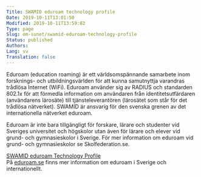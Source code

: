 ```yaml
---
Title: SWAMID eduroam technology profile
Date: 2019-10-11T13:01:50
Modified: 2019-10-11T13:59:02
Type: page
Slug: om-sunet/swamid-eduroam-technology-profile
Status: published
Authors: 
Lang: sv
Translation: false
---
```


Eduroam (education roaming) är ett världsomspännande samarbete inom forsknings- och utbildningsvärlden för att kunna samutnyttja varandras trådlösa Internet (WiFi). Eduroam använder sig av RADIUS och standarden 802.1x för att förmedla information om användaren från identitetsutfärdaren (användarens lärosäte) till tjänsteleverantören (lärosätet som står för det trådlösa nätverket). SWAMID är ansvarig för den svenska grenen av det internationella nätverket eduroam.

Eduroam är inte bara tillgängligt för forskare, lärare och studenter vid Sveriges universitet och högskolor utan även för lärare och elever vid grund- och gymnasieskolor i Sverige. För mer information om eduroam vid grund- och gymnasieskolor se Skolfederation.se.

[SWAMID eduroam Technology Profile](/wp-content/uploads/2015/12/SWAMIDeduroamTechnologyProfile-1.0.pdf)  
På [eduroam.se](http://eduroam.se) finns mer information om eduroam i Sverige och internationellt.

